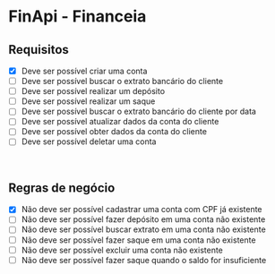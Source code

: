# FinApi - Financeia

## **Requisitos**

- [x] Deve ser possível criar uma conta <br />
- [ ] Deve ser possível buscar o extrato bancário do cliente <br />
- [ ] Deve ser possível realizar um depósito <br />
- [ ] Deve ser possível realizar um saque <br />
- [ ] Deve ser possível buscar o extrato bancário do cliente por data <br />
- [ ] Deve ser possível atualizar dados da conta do cliente <br />
- [ ] Deve ser possível obter dados da conta do cliente <br />
- [ ] Deve ser possível deletar uma conta <br />
<br />

## **Regras de negócio**

- [x] Não deve ser possível cadastrar uma conta com CPF já existente<br />
- [ ] Não deve ser possível fazer depósito em uma conta não existente<br />
- [ ] Não deve ser possível buscar extrato em uma conta não existente<br />
- [ ] Não deve ser possível fazer saque em uma conta não existente<br />
- [ ] Não deve ser possível excluir uma conta não existente<br />
- [ ] Não deve ser possível fazer saque quando o saldo for insuficiente<br />
